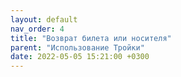 ```yaml
---
layout: default
nav_order: 4
title: "Возврат билета или носителя"
parent: "Использование Тройки"
date: 2022-05-05 15:21:00 +0300
---
```


